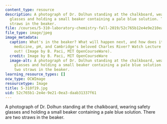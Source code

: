 ```yaml
---
content_type: resource
description: A photograph of Dr. Dolhun standing at the chalkboard, wearing safety
  glasses and holding a small beaker containing a pale blue solution. There are two
  straws in the beaker.
file: /courses/5-310-laboratory-chemistry-fall-2019/52c765b12e4e9e210ea3daab31337f61_5-310f19.jpg
file_type: image/jpeg
image_metadata:
  caption: What's in the beaker? What will happen next, and how does it relate to
    medicine, pH, and Cambridge's beloved Charles River? Watch Lecture 6 and find
    out! (Image by B. Paci, MIT OpenCourseWare).
  credit: Image by B. Paci, MIT OpenCourseWare
  image-alt: A photograph of Dr. Dolhun standing at the chalkboard, wearing safety
    glasses and holding a small beaker containing a pale blue solution. There are
    two straws in the beaker.
learning_resource_types: []
ocw_type: OCWImage
resourcetype: Image
title: 5-310f19.jpg
uid: 52c765b1-2e4e-9e21-0ea3-daab31337f61
---
```

A photograph of Dr. Dolhun standing at the chalkboard, wearing safety glasses and holding a small beaker containing a pale blue solution. There are two straws in the beaker.

